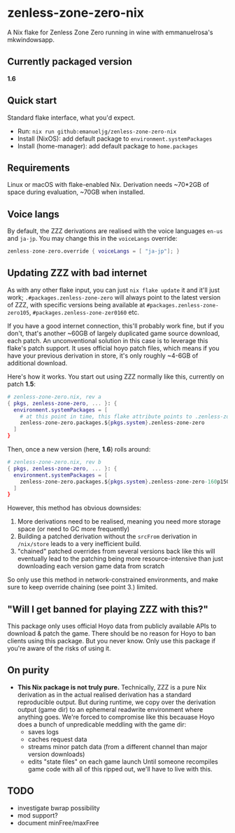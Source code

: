 # zenless-zone-zero-nix

A Nix flake for Zenless Zone Zero running in wine with emmanuelrosa's mkwindowsapp. 

## Currently packaged version

**1.6**

## Quick start
Standard flake interface, what you'd expect.

- Run: `nix run github:emanueljg/zenless-zone-zero-nix`
- Install (NixOS): add default package to `environment.systemPackages`
- Install (home-manager): add default package to `home.packages`

## Requirements
Linux or macOS with flake-enabled Nix. Derivation needs ~70*2GB of space during evaluation, ~70GB when installed.


## Voice langs
By default, the ZZZ derivations are realised with the voice languages `en-us` and `ja-jp`. You may change this in the `voiceLangs` override:

```nix
zenless-zone-zero.override { voiceLangs = [ "ja-jp"]; }
```

## Updating ZZZ with bad internet
As with any other flake input, you can just `nix flake update` it and it'll just work; `.#packages.zenless-zone-zero` will always point to the latest version of ZZZ, with specific versions
being available at `#packages.zenless-zone-zero105`, `#packages.zenless-zone-zer0160` etc.

If you have a good internet connection, this'll probably work fine, but if you don't, that's another ~60GB of largely duplicated game source download, each patch. An unconventional solution in this case is to
leverage this flake's patch support. It uses official hoyo patch files, which means if you have your previous
derivation in store, it's only roughly ~4-6GB of additional download.

Here's how it works. You start out using ZZZ normally like this, currently on patch **1.5**:

```nix
# zenless-zone-zero.nix, rev a
{ pkgs, zenless-zone-zero, ... }: {
  environment.systemPackages = [
    # at this point in time, this flake attribute points to .zenless-zone-zero-150
    zenless-zone-zero.packages.${pkgs.system}.zenless-zone-zero
  ] 
}
```

Then, once a new version (here, **1.6**) rolls around:

```nix
# zenless-zone-zero.nix, rev b
{ pkgs, zenless-zone-zero, ... }: {
  environment.systemPackages = [
    zenless-zone-zero.packages.${pkgs.system}.zenless-zone-zero-160p150
  ] 
}
```
However, this method has obvious downsides:

1. More derivations need to be realised, meaning you need more storage space (or need to GC more frequently)
2. Building a patched derivation without the `srcFrom` derivation in `/nix/store` leads to a very inefficient build.
3. "chained" patched overrides from several versions back like this will eventually lead to the patching being more resource-intensive than just
   downloading each version game data from scratch

So only use this method in network-constrained environments, and make sure to keep override chaining (see point 3.) limited.

## "Will I get banned for playing ZZZ with this?"
This package only uses official Hoyo data from publicly available APIs to download & patch the game. There should be no reason for Hoyo to ban clients using this package.
But you never know. Only use this package if you're aware of the risks of using it.
 

## On purity
- **This Nix package is not truly pure.** Technically, ZZZ is a pure Nix derivation as in the actual realised derivation has a standard reproducible output.
 But during runtime, we copy over the derivation output (game dir) to an ephemeral readwrite environment where anything goes. We're forced to compromise
like this becauase Hoyo does a bunch of unpredicable meddling with the game dir:
  - saves logs
  - caches request data
  - streams minor patch data (from a different channel than major version downloads)
  - edits "state files" on each game launch
 Until someone recompiles game code with all of this ripped out, we'll have to live with this.

## TODO
- investigate bwrap possibility
- mod support?
- document minFree/maxFree
